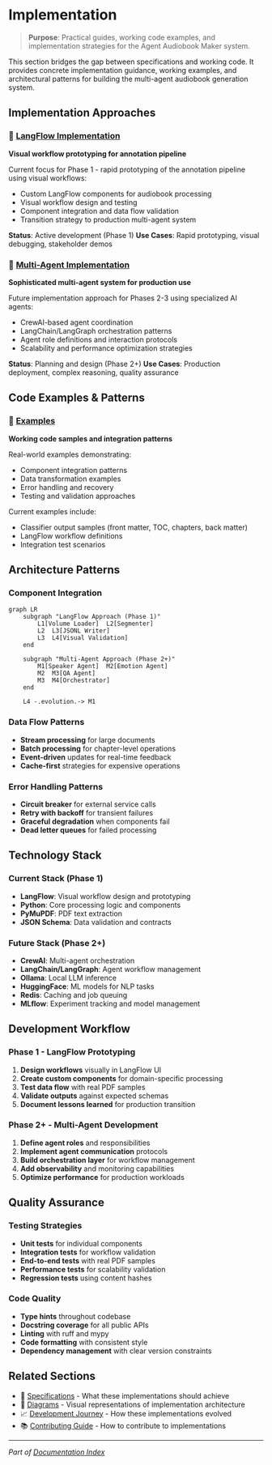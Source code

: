 # Implementation

> **Purpose**: Practical guides, working code examples, and implementation strategies for the Agent Audiobook Maker system.

This section bridges the gap between specifications and working code. It provides concrete implementation guidance, working examples, and architectural patterns for building the multi-agent audiobook generation system.

## Implementation Approaches

### 🎨 [LangFlow Implementation](langflow/README.md)

**Visual workflow prototyping for annotation pipeline**

Current focus for Phase 1 - rapid prototyping of the annotation pipeline using visual workflows:

- Custom LangFlow components for audiobook processing
- Visual workflow design and testing
- Component integration and data flow validation
- Transition strategy to production multi-agent system

**Status**: Active development (Phase 1)
**Use Cases**: Rapid prototyping, visual debugging, stakeholder demos

### 🤖 [Multi-Agent Implementation](multi-agent/README.md)  

**Sophisticated multi-agent system for production use**

Future implementation approach for Phases 2-3 using specialized AI agents:

- CrewAI-based agent coordination
- LangChain/LangGraph orchestration patterns
- Agent role definitions and interaction protocols
- Scalability and performance optimization strategies

**Status**: Planning and design (Phase 2+)
**Use Cases**: Production deployment, complex reasoning, quality assurance

## Code Examples & Patterns

### 📁 [Examples](examples/)

**Working code samples and integration patterns**

Real-world examples demonstrating:

- Component integration patterns
- Data transformation examples  
- Error handling and recovery
- Testing and validation approaches

Current examples include:

- Classifier output samples (front matter, TOC, chapters, back matter)
- LangFlow workflow definitions
- Integration test scenarios

## Architecture Patterns

### Component Integration

```mermaid
graph LR
    subgraph "LangFlow Approach (Phase 1)"
        L1[Volume Loader]  L2[Segmenter] 
        L2  L3[JSONL Writer]
        L3  L4[Visual Validation]
    end
    
    subgraph "Multi-Agent Approach (Phase 2+)"
        M1[Speaker Agent]  M2[Emotion Agent]
        M2  M3[QA Agent]
        M3  M4[Orchestrator]
    end
    
    L4 -.evolution.-> M1
```

### Data Flow Patterns

- **Stream processing** for large documents
- **Batch processing** for chapter-level operations
- **Event-driven** updates for real-time feedback
- **Cache-first** strategies for expensive operations

### Error Handling Patterns

- **Circuit breaker** for external service calls
- **Retry with backoff** for transient failures
- **Graceful degradation** when components fail
- **Dead letter queues** for failed processing

## Technology Stack

### Current Stack (Phase 1)

- **LangFlow**: Visual workflow design and prototyping
- **Python**: Core processing logic and components
- **PyMuPDF**: PDF text extraction
- **JSON Schema**: Data validation and contracts

### Future Stack (Phase 2+)  

- **CrewAI**: Multi-agent orchestration
- **LangChain/LangGraph**: Agent workflow management
- **Ollama**: Local LLM inference
- **HuggingFace**: ML models for NLP tasks
- **Redis**: Caching and job queuing
- **MLflow**: Experiment tracking and model management

## Development Workflow

### Phase 1 - LangFlow Prototyping

1. **Design workflows** visually in LangFlow UI
2. **Create custom components** for domain-specific processing
3. **Test data flow** with real PDF samples
4. **Validate outputs** against expected schemas
5. **Document lessons learned** for production transition

### Phase 2+ - Multi-Agent Development

1. **Define agent roles** and responsibilities
2. **Implement agent communication** protocols
3. **Build orchestration layer** for workflow management
4. **Add observability** and monitoring capabilities
5. **Optimize performance** for production workloads

## Quality Assurance

### Testing Strategies

- **Unit tests** for individual components
- **Integration tests** for workflow validation
- **End-to-end tests** with real PDF samples
- **Performance tests** for scalability validation
- **Regression tests** using content hashes

### Code Quality

- **Type hints** throughout codebase
- **Docstring coverage** for all public APIs
- **Linting** with ruff and mypy
- **Code formatting** with consistent style
- **Dependency management** with clear version constraints

## Related Sections

- 📝 [Specifications](../02-specifications/README.md) - What these implementations should achieve
- 🎨 [Diagrams](../04-diagrams/README.md) - Visual representations of implementation architecture
- 📈 [Development Journey](../05-development/README.md) - How these implementations evolved
- 📚 [Contributing Guide](../05-development/guides/CONTRIBUTING.md) - How to contribute to implementations

---

*Part of [Documentation Index](../README.md)*
